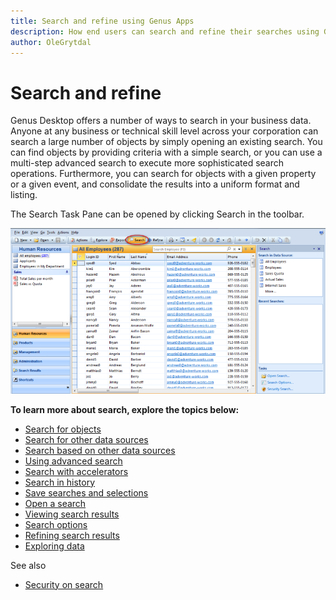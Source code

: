 ```yaml
---
title: Search and refine using Genus Apps
description: How end users can search and refine their searches using Genus Apps
author: OleGrytdal
---
```

# Search and refine

Genus Desktop offers a number of ways to search in your business data. Anyone at any business or technical skill level across your corporation can search a large number of objects by simply opening an existing search. You can find objects by providing criteria with a simple search, or you can use a multi-step advanced search to execute more sophisticated search operations. Furthermore, you can search for objects with a given property or a given event, and consolidate the results into a uniform format and listing.

The Search Task Pane can be opened by clicking Search in the toolbar. 

![IDCC06EB868F9D4D1E.ID6BFB0E4BA3A94F6A.png](media/IDCC06EB868F9D4D1E.ID6BFB0E4BA3A94F6A.png)

**To learn more about search, explore the topics below:**

* [Search for objects](search-for-objects.md)
* [Search for other data sources](search-for-other-data-sources.md)
* [Search based on other data sources](search-based-on-other-data-sources.md)
* [Using advanced search](using-advanced-search.md)
* [Search with accelerators](search-with-accelerators.md)
* [Search in history](search-in-history.md)
* [Save searches and selections](save-searches-and-selections.md)
* [Open a search](open-a-search.md)
* [Viewing search results](viewing-search-results.md)
* [Search options](search-options.md)
* [Refining search results](refining-search-results.md)
* [Exploring data](exploring-data.md)

See also

* [Security on search](../../developers/guidelines-and-best-practices/security-on-search.md)
